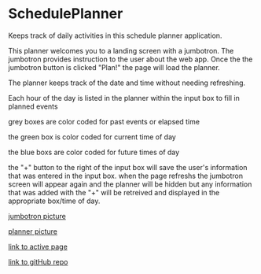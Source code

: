 # SchedulePlanner
Keeps track of daily activities in this schedule planner application.


This planner welcomes you to a landing screen with a jumbotron. The jumbotron provides instruction to the user about the web app. Once the the jumbotron button is clicked "Plan!" the page will load the planner.

The planner keeps track of the date and time without needing refreshing.

Each hour of the day is listed in the planner within the input box to fill in planned events

grey boxes are color coded for past events or elapsed time

the green box is color coded for current time of day

the blue boxs are color coded for future times of day

the "+" button to the right of the input box will save the user's information that was entered in the input box. when the page refreshs the jumbotron screen will appear again and the planner will be hidden but any information that was added with the "+" will be retreived and displayed in the appropriate box/time of day.

[jumbotron picture](./imgs/jumbotronstart.PNG)

[planner picture](./imgs/planner.PNG)

[link to active page](https://oroth8.github.io/SchedulePlanner/)

[link to gitHub repo](https://github.com/oroth8/SchedulePlanner)

